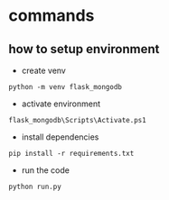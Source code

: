 # commands

## how to setup environment

- create venv
```
python -m venv flask_mongodb
```

- activate environment
```
flask_mongodb\Scripts\Activate.ps1
```

- install dependencies
```
pip install -r requirements.txt
```

- run the code
```
python run.py
```
